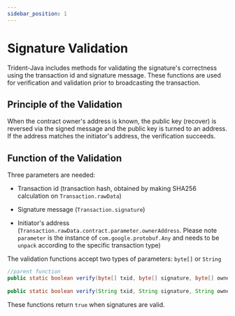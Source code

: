 ```yaml
---
sidebar_position: 1
---
```


# Signature Validation

Trident-Java includes methods for validating the signature's correctness using the transaction id and signature message. These functions are used for verification and validation prior to broadcasting the transaction.

## Principle of the Validation

When the contract owner's address is known, the public key (recover) is reversed via the signed message and the public key is turned to an address. If the address matches the initiator's address, the verification succeeds.

## Function of the Validation

Three parameters are needed:

- Transaction id (transaction hash, obtained by making SHA256 calculation on `Transaction.rawData`) 

- Signature message (`Transaction.signature`)

- Initiator's address (`Transaction.rawData.contract.parameter.ownerAddress`. Please note `parameter` is the instance of `com.google.protobuf.Any` and needs to be `unpack` according to the specific transaction type)

The validation functions accept two types of parameters: `byte[]` or `String` 

```java
//parent function
public static boolean verify(byte[] txid, byte[] signature, byte[] owner)
  
public static boolean verify(String txid, String signature, String owner)
```

These functions return `true` when signatures are valid.
